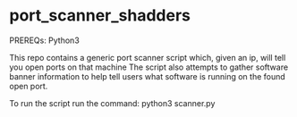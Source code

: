 # port_scanner_shadders
PREREQs:
Python3 

This repo contains a generic port scanner script which, given an ip, will tell you open ports on that machine
The script also attempts to gather software banner information to help tell users what software is running on 
the found open port. 

To run the script run the command: python3 scanner.py <ip> <starting port> <ending port>